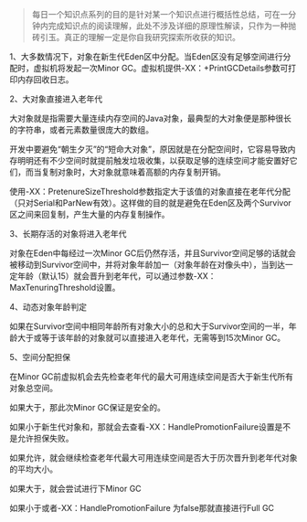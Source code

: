 > 每日一个知识点系列的目的是针对某一个知识点进行概括性总结，可在一分钟内完成知识点的阅读理解，此处不涉及详细的原理性解读，只作为一种抛砖引玉。真正的理解一定是你自我研究探索所收获的知识。



1、大多数情况下，对象在新生代Eden区中分配。当Eden区没有足够空间进行分配时，虚拟机将发起一次Minor GC。虚拟机提供-XX：+PrintGCDetails参数可打印内存回收日志。



2、大对象直接进入老年代

大对象就是指需要大量连续内存空间的Java对象，最典型的大对象便是那种很长的字符串，或者元素数量很庞大的数组。

开发中要避免“朝生夕灭”的“短命大对象”，原因就是在分配空间时，它容易导致内存明明还有不少空间时就提前触发垃圾收集，以获取足够的连续空间才能安置好它们，而当复制对象时，大对象就意味着高额的内存复制开销。

使用-XX：PretenureSizeThreshold参数指定大于该值的对象直接在老年代分配（只对Serial和ParNew有效）。这样做的目的就是避免在Eden区及两个Survivor区之间来回复制，产生大量的内存复制操作。



3、长期存活的对象将进入老年代

对象在Eden中每经过一次Minor GC后仍然存活，并且Survivor空间足够的话就会被移动到Survivor空间中，并将对象年龄加一（对象年龄在对像头中），当到达一定年龄（默认15）就会晋升到老年代，可以通过参数-XX：MaxTenuringThreshold设置。



4、动态对象年龄判定

如果在Survivor空间中相同年龄所有对象大小的总和大于Survivor空间的一半，年龄大于或等于该年龄的对象就可以直接进入老年代，无需等到15次Minor GC。



5、空间分配担保

在Minor GC前虚拟机会去先检查老年代的最大可用连续空间是否大于新生代所有对象总空间。

如果大于，那此次Minor GC保证是安全的。

如果小于新生代对象和，那就会去查看-XX：HandlePromotionFailure设置是不是允许担保失败。

如果允许，就会继续检查老年代最大可用连续空间是否大于历次晋升到老年代对象的平均大小。

如果大于，就会尝试进行下Minor GC

如果小于或者-XX：HandlePromotionFailure 为false那就直接进行Full GC 

 

